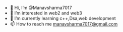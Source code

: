 - 👋 Hi, I’m @Manavsharma7017
- 👀 I’m interested in web2 and web3
- 🌱 I’m currently learning c++,Dsa,web development 
- 📫 How to reach me manavsharma7017@gmail.com

<!---
Manavsharma7017/Manavsharma7017 is a ✨ special ✨ repository because its `README.md` (this file) appears on your GitHub profile.
You can click the Preview link to take a look at your changes.
--->
